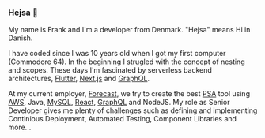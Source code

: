 ### Hejsa 👋

My name is Frank and I'm a developer from Denmark. "Hejsa" means Hi in Danish.

I have coded since I was 10 years old when I got my first computer (Commodore 64). In the beginning I strugled with the concept of nesting and scopes. These days I'm fascinated by serverless backend architectures, [Flutter][flutter], [Next.js][nextjs] and [GraphQL][graphql].

At my current employer, [Forecast][forecast], we try to create the best [PSA][psa] tool using [AWS][aws], Java, [MySQL][mysql], [React][react], [GraphQL][graphql] and NodeJS. My role as Senior Developer gives me plenty of challenges such as defining and implementing Continious Deployment, Automated Testing, Component Libraries and more...



[flutter]: https://flutter.dev
[nextjs]: https://nextjs.org
[graphql]: https://graphql.org
[forecast]: https://forecast.app
[psa]: https://en.wikipedia.org/wiki/Professional_services_automation
[aws]: https://aws.amazon.com/
[mysql]: https://dev.mysql.com
[react]: https://reactjs.org


<!--
**frankbille/frankbille** is a ✨ _special_ ✨ repository because its `README.md` (this file) appears on your GitHub profile.

Here are some ideas to get you started:

- 🔭 I’m currently working on ...
- 🌱 I’m currently learning ...
- 👯 I’m looking to collaborate on ...
- 🤔 I’m looking for help with ...
- 💬 Ask me about ...
- 📫 How to reach me: ...
- 😄 Pronouns: ...
- ⚡ Fun fact: ...
-->
